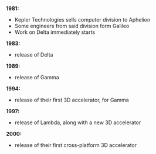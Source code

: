 **1981:**
- Kepler Technologies sells computer division to Aphelion
- Some engineers from said division form Galileo
- Work on Delta immediately starts

**1983:**
- release of Delta

**1989:**
- release of Gamma

**1994:**
- release of their first 3D accelerator, for Gamma

**1997:**
- release of Lambda, along with a new 3D accelerator

**2000:**
- release of their first cross-platform 3D accelerator
